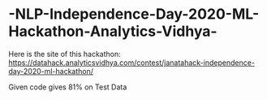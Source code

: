 # -NLP-Independence-Day-2020-ML-Hackathon-Analytics-Vidhya-

Here is the site of this hackathon: https://datahack.analyticsvidhya.com/contest/janatahack-independence-day-2020-ml-hackathon/

Given code gives 81% on Test Data

